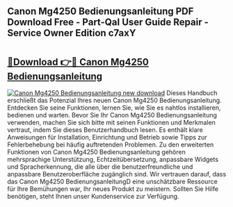 ## Canon Mg4250 Bedienungsanleitung PDF Download Free - Part-QaI User Guide Repair - Service Owner Edition c7axY

# <h2><a href="http://df3sa0k.blite.top/?on=Canon+Mg4250+Bedienungsanleitung">🔗Download 👉🔴 Canon Mg4250 Bedienungsanleitung</a></h2>

[![Canon Mg4250 Bedienungsanleitung new download](https://i.imgur.com/lujVjoI.png)](http://df3sa0k.blite.top/?on=Canon+Mg4250+Bedienungsanleitung)
Dieses Handbuch erschließt das Potenzial Ihres neuen Canon Mg4250 Bedienungsanleitung. Entdecken Sie seine Funktionen, lernen Sie, wie Sie es nahtlos installieren, bedienen und warten. Bevor Sie Ihr Canon Mg4250 Bedienungsanleitung verwenden, machen Sie sich bitte mit seinen Funktionen und Merkmalen vertraut, indem Sie dieses Benutzerhandbuch lesen. Es enthält klare Anweisungen für Installation, Einrichtung und Betrieb sowie Tipps zur Fehlerbehebung bei häufig auftretenden Problemen. Zu den erweiterten Funktionen von Canon Mg4250 Bedienungsanleitung gehören mehrsprachige Unterstützung, Echtzeitübersetzung, anpassbare Widgets und Spracherkennung, die alle über die benutzerfreundliche und anpassbare Benutzeroberfläche zugänglich sind. Wir vertrauen darauf, dass das Canon Mg4250 BedienungsanleitungD eine unschätzbare Ressource für Ihre Bemühungen war, Ihr neues Produkt zu meistern. Sollten Sie Hilfe benötigen, steht Ihnen unser Kundenservice zur Verfügung.
